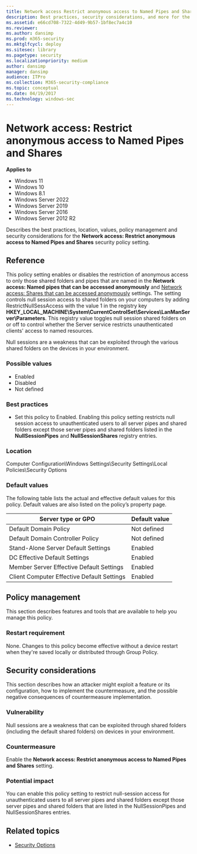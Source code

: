 ```yaml
---
title: Network access Restrict anonymous access to Named Pipes and Shares (Windows 10)
description: Best practices, security considerations, and more for the security policy setting, Network access Restrict anonymous access to Named Pipes and Shares.
ms.assetid: e66cd708-7322-4d49-9b57-1bf8ec7a4c10
ms.reviewer: 
ms.author: dansimp
ms.prod: m365-security
ms.mktglfcycl: deploy
ms.sitesec: library
ms.pagetype: security
ms.localizationpriority: medium
author: dansimp
manager: dansimp
audience: ITPro
ms.collection: M365-security-compliance
ms.topic: conceptual
ms.date: 04/19/2017
ms.technology: windows-sec
---
```


# Network access: Restrict anonymous access to Named Pipes and Shares

**Applies to**
-   Windows 11
-   Windows 10
-   Windows 8.1
-   Windows Server 2022
-   Windows Server 2019
-   Windows Server 2016
-   Windows Server 2012 R2

Describes the best practices, location, values, policy management and security considerations for the **Network access: Restrict anonymous access to Named Pipes and Shares** security policy setting.

## Reference

This policy setting enables or disables the restriction of anonymous access to only those shared folders and pipes that are named in the **Network access: Named pipes that can be accessed anonymously** and [Network access: Shares that can be accessed anonymously](network-access-shares-that-can-be-accessed-anonymously.md) settings. The setting controls null session access to shared folders on your computers by adding RestrictNullSessAccess with the value 1 in the registry key 
**HKEY\_LOCAL\_MACHINE\\System\\CurrentControlSet\\Services\\LanManServer\\Parameters**. This registry value toggles null session shared folders on or off to control whether the Server service restricts unauthenticated clients' access to named resources.

Null sessions are a weakness that can be exploited through the various shared folders on the devices in your environment.

### Possible values

-   Enabled
-   Disabled
-   Not defined

### Best practices

-   Set this policy to Enabled. Enabling this policy setting restricts null session access to unauthenticated users to all server pipes and shared folders except those server pipes and shared folders listed in the **NullSessionPipes** and **NullSessionShares** registry entries.

### Location

Computer Configuration\\Windows Settings\\Security Settings\\Local Policies\\Security Options

### Default values

The following table lists the actual and effective default values for this policy. Default values are also listed on the policy’s property page.

| Server type or GPO | Default value |
| - | - |
| Default Domain Policy| Not defined| 
| Default Domain Controller Policy | Not defined| 
| Stand-Alone Server Default Settings | Enabled| 
| DC Effective Default Settings | Enabled| 
| Member Server Effective Default Settings | Enabled| 
| Client Computer Effective Default Settings| Enabled| 
 
## Policy management

This section describes features and tools that are available to help you manage this policy.

### Restart requirement

None. Changes to this policy become effective without a device restart when they're saved locally or distributed through Group Policy.

## Security considerations

This section describes how an attacker might exploit a feature or its configuration, how to implement the countermeasure, and the possible negative consequences of countermeasure implementation.

### Vulnerability

Null sessions are a weakness that can be exploited through shared folders (including the default shared folders) on devices in your environment.

### Countermeasure

Enable the **Network access: Restrict anonymous access to Named Pipes and Shares** setting.

### Potential impact

You can enable this policy setting to restrict null-session access for unauthenticated users to all server pipes and shared folders except those server pipes and shared folders that are listed in the NullSessionPipes and NullSessionShares entries.

## Related topics

- [Security Options](security-options.md)
